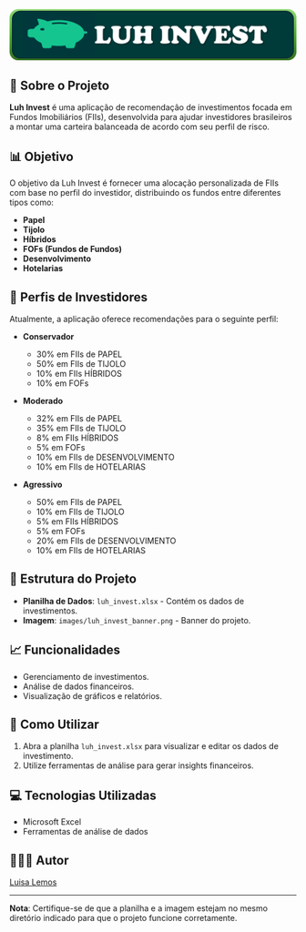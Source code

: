 ![Luh Invest Banner](images/luh_invest_banner.png)

## 📝 Sobre o Projeto

**Luh Invest** é uma aplicação de recomendação de investimentos focada em Fundos Imobiliários (FIIs), desenvolvida para ajudar investidores brasileiros a montar uma carteira balanceada de acordo com seu perfil de risco.

## 📊 Objetivo

O objetivo da Luh Invest é fornecer uma alocação personalizada de FIIs com base no perfil do investidor, distribuindo os fundos entre diferentes tipos como:

- **Papel**
- **Tijolo**
- **Híbridos**
- **FOFs (Fundos de Fundos)**
- **Desenvolvimento**
- **Hotelarias**

## 👤 Perfis de Investidores

Atualmente, a aplicação oferece recomendações para o seguinte perfil:

- **Conservador**
  - 30% em FIIs de PAPEL
  - 50% em FIIs de TIJOLO
  - 10% em FIIs HÍBRIDOS
  - 10% em FOFs

- **Moderado**
  - 32% em FIIs de PAPEL
  - 35% em FIIs de TIJOLO
  - 8% em FIIs HÍBRIDOS
  - 5% em FOFs
  - 10% em FIIs de DESENVOLVIMENTO
  - 10% em FIIs de HOTELARIAS

- **Agressivo**
  - 50% em FIIs de PAPEL
  - 10% em FIIs de TIJOLO
  - 5% em FIIs HÍBRIDOS
  - 5% em FOFs
  - 20% em FIIs de DESENVOLVIMENTO
  - 10% em FIIs de HOTELARIAS

## 📁 Estrutura do Projeto

- **Planilha de Dados**: `luh_invest.xlsx` - Contém os dados de investimentos.
- **Imagem**: `images/luh_invest_banner.png` - Banner do projeto.


## 📈 Funcionalidades

- Gerenciamento de investimentos.
- Análise de dados financeiros.
- Visualização de gráficos e relatórios.

## 📲 Como Utilizar

1. Abra a planilha `luh_invest.xlsx` para visualizar e editar os dados de investimento.
2. Utilize ferramentas de análise para gerar insights financeiros.

## 💻 Tecnologias Utilizadas

- Microsoft Excel
- Ferramentas de análise de dados

## 👩🏻‍💻 Autor

[Luisa Lemos](https://github.com/Luisaphysics22) 

---

**Nota**: Certifique-se de que a planilha e a imagem estejam no mesmo diretório indicado para que o projeto funcione corretamente.
